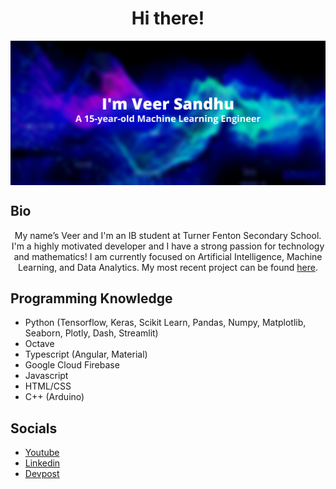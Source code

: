 <h1 align="center">Hi there!</h1>

<div align="center">
<img hight="500" width="1000" align="center" src="https://github.com/Real-VeerSandhu/Real-VeerSandhu/blob/main/Veer Sandhu (2).png">
</div>

## Bio
<div align="center">
My name’s Veer and I'm an IB student at Turner Fenton Secondary School. I'm a highly motivated developer and I have a strong passion for technology and mathematics! I am currently focused on Artificial Intelligence, Machine Learning, and Data Analytics. My most recent project can be found <a href="https://github.com/corex-peddie/machine-learning">here</a>.
</div>

## Programming Knowledge
- Python (Tensorflow, Keras, Scikit Learn, Pandas, Numpy, Matplotlib, Seaborn, Plotly, Dash, Streamlit)
- Octave
- Typescript (Angular, Material)
- Google Cloud Firebase
- Javascript
- HTML/CSS
- C++ (Arduino)

## Socials

- [Youtube](https://www.youtube.com/channel/UCZpL_cCZfkilh7ITC_qUigw)
- [Linkedin](https://www.linkedin.com/in/veer-sandhu/)
- [Devpost](https://devpost.com/Real-VeerSandhu?ref_content=user-portfolio&ref_feature=portfolio&ref_medium=global-nav)
